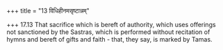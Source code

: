 +++
title = "13 विधिहीनमसृष्टान्नम्"

+++
17.13 That sacrifice which is bereft of authority, which uses offerings
not sanctioned by the Sastras, which is performed without recitation of
hymns and bereft of gifts and faith - that, they say, is marked by
Tamas.
